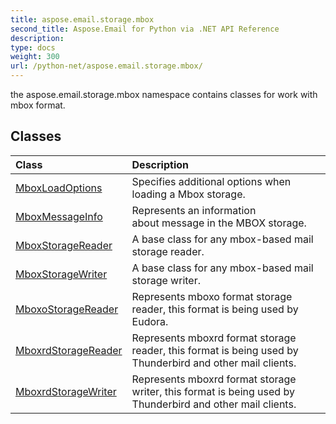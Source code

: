 ```yaml
---
title: aspose.email.storage.mbox
second_title: Aspose.Email for Python via .NET API Reference
description: 
type: docs
weight: 300
url: /python-net/aspose.email.storage.mbox/
---
```



the aspose.email.storage.mbox namespace contains classes for work with mbox format.

## Classes
| Class | Description |
| :- | :- |
|[MboxLoadOptions](/email/python-net/aspose.email.storage.mbox/mboxloadoptions/)|Specifies additional options when loading a Mbox storage.|
|[MboxMessageInfo](/email/python-net/aspose.email.storage.mbox/mboxmessageinfo/)|Represents an information<br/>            about message in the MBOX storage.|
|[MboxStorageReader](/email/python-net/aspose.email.storage.mbox/mboxstoragereader/)|A base class for any mbox-based mail storage reader.|
|[MboxStorageWriter](/email/python-net/aspose.email.storage.mbox/mboxstoragewriter/)|A base class for any mbox-based mail storage writer.|
|[MboxoStorageReader](/email/python-net/aspose.email.storage.mbox/mboxostoragereader/)|Represents mboxo format storage reader, this format is being used by Eudora.|
|[MboxrdStorageReader](/email/python-net/aspose.email.storage.mbox/mboxrdstoragereader/)|Represents mboxrd format storage reader, this format is being used by Thunderbird and other mail clients.|
|[MboxrdStorageWriter](/email/python-net/aspose.email.storage.mbox/mboxrdstoragewriter/)|Represents mboxrd format storage writer, this format is being used by Thunderbird and other mail clients.|
